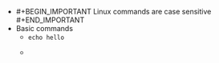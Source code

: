 - #+BEGIN_IMPORTANT
  Linux commands are case sensitive
  #+END_IMPORTANT
- Basic commands
	- `echo hello`
	- ```bash
	  ```